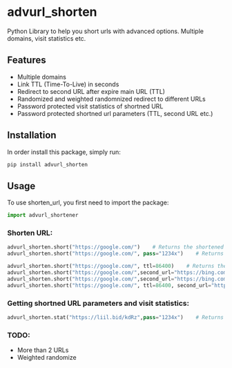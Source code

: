 # advurl_shorten

Python Library to help you short urls with advanced options. Multiple domains, visit statistics etc.

## Features
- Multiple domains
- Link TTL (Time-To-Live) in seconds
- Redirect to second URL after expire main URL (TTL)
- Randomized and weighted randomnized redirect to different URLs
- Password protected visit statistics of shortned URL
- Password protected shortned url parameters (TTL, second URL etc.)

## Installation

In order install this package, simply run:

```bash
pip install advurl_shorten
```

## Usage

To use shorten_url, you first need to import the package:

```python
import advurl_shortener
```


### Shorten URL:
```python
advurl_shorten.short("https://google.com/")    # Returns the shortened URLs
advurl_shorten.short("https://google.com/", pass="1234x")    # Returns the shortened URLs, set password to get statistics and parameters of shortened url

advurl_shorten.short("https://google.com/", ttl=86400)    # Returns the shortened URLs., after 24 hours (86400 seconds) will return "The Link You Followed Has Expired"
advurl_shorten.short("https://google.com/",second_url="https://bing.com/")    # Returns shortened URLs. The shortened link is randomly redirected to one of the provided URLs.
advurl_shorten.short("https://google.com/",second_url="https://bing.com/", "weights"=[0.3, 0.4])    # Returns shortened URLs. The shortened link is randomly (weighted by weight parameter) redirected to one of the provided URLs.
advurl_shorten.short("https://google.com/", ttl=86400, second_url="https://bing.com/")    # Returns the shortened URLs., after 24 hours (86400 seconds)  shortned link will redirect to second_url


```
### Getting shortned URL parameters and visit statistics:
```python
advurl_shorten.stat("https://liil.bid/kdRz",pass="1234x")    # Returns the parameters and visit statistics of the shortened URL
```

### TODO:
- More than 2 URLs
- Weighted randomize

